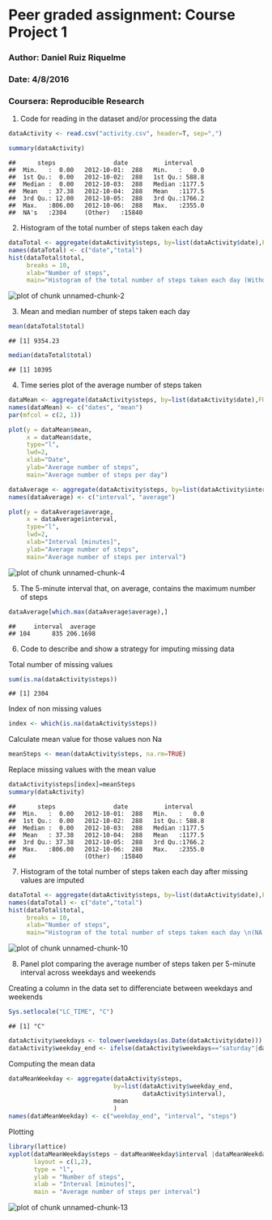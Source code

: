 Peer graded assignment: Course Project 1
========================================

### Author: Daniel Ruiz Riquelme
### Date: 4/8/2016

### Coursera: Reproducible Research

1. Code for reading in the dataset and/or processing the data


```r
dataActivity <- read.csv("activity.csv", header=T, sep=",")

summary(dataActivity)
```

```
##      steps                date          interval     
##  Min.   :  0.00   2012-10-01:  288   Min.   :   0.0  
##  1st Qu.:  0.00   2012-10-02:  288   1st Qu.: 588.8  
##  Median :  0.00   2012-10-03:  288   Median :1177.5  
##  Mean   : 37.38   2012-10-04:  288   Mean   :1177.5  
##  3rd Qu.: 12.00   2012-10-05:  288   3rd Qu.:1766.2  
##  Max.   :806.00   2012-10-06:  288   Max.   :2355.0  
##  NA's   :2304     (Other)   :15840
```

2. Histogram of the total number of steps taken each day


```r
dataTotal <- aggregate(dataActivity$steps, by=list(dataActivity$date),FUN=sum,na.rm=TRUE)
names(dataTotal) <- c("date","total")
hist(dataTotal$total,
     breaks = 10,
     xlab="Number of steps", 
     main="Histogram of the total number of steps taken each day (Without NA's)")
```

![plot of chunk unnamed-chunk-2](figure/unnamed-chunk-2-1.png)

3. Mean and median number of steps taken each day


```r
mean(dataTotal$total)
```

```
## [1] 9354.23
```

```r
median(dataTotal$total)
```

```
## [1] 10395
```

4. Time series plot of the average number of steps taken


```r
dataMean <- aggregate(dataActivity$steps, by=list(dataActivity$date),FUN=mean,na.rm=TRUE)
names(dataMean) <- c("dates", "mean")
par(mfcol = c(2, 1))

plot(y = dataMean$mean,
     x = dataMean$date,
     type="l", 
     lwd=2,  
     xlab="Date", 
     ylab="Average number of steps", 
     main="Average number of steps per day")

dataAverage <- aggregate(dataActivity$steps, by=list(dataActivity$interval),FUN=mean,na.rm=TRUE)
names(dataAverage) <- c("interval", "average")

plot(y = dataAverage$average,
     x = dataAverage$interval,
     type="l", 
     lwd=2,  
     xlab="Interval [minutes]", 
     ylab="Average number of steps", 
     main="Average number of steps per interval")
```

![plot of chunk unnamed-chunk-4](figure/unnamed-chunk-4-1.png)

5. The 5-minute interval that, on average, contains the maximum number of steps


```r
dataAverage[which.max(dataAverage$average),]
```

```
##     interval  average
## 104      835 206.1698
```

6. Code to describe and show a strategy for imputing missing data

Total number of missing values

```r
sum(is.na(dataActivity$steps))
```

```
## [1] 2304
```

Index of non missing values

```r
index <- which(is.na(dataActivity$steps))
```

Calculate mean value for those values non Na

```r
meanSteps <- mean(dataActivity$steps, na.rm=TRUE)
```

Replace missing values with the mean value

```r
dataActivity$steps[index]=meanSteps
summary(dataActivity)
```

```
##      steps                date          interval     
##  Min.   :  0.00   2012-10-01:  288   Min.   :   0.0  
##  1st Qu.:  0.00   2012-10-02:  288   1st Qu.: 588.8  
##  Median :  0.00   2012-10-03:  288   Median :1177.5  
##  Mean   : 37.38   2012-10-04:  288   Mean   :1177.5  
##  3rd Qu.: 37.38   2012-10-05:  288   3rd Qu.:1766.2  
##  Max.   :806.00   2012-10-06:  288   Max.   :2355.0  
##                   (Other)   :15840
```

7. Histogram of the total number of steps taken each day after missing values are imputed


```r
dataTotal <- aggregate(dataActivity$steps, by=list(dataActivity$date),FUN=sum)
names(dataTotal) <- c("date","total")
hist(dataTotal$total,
     breaks = 10,
     xlab="Number of steps", 
     main="Histogram of the total number of steps taken each day \n(NA's replaced with the mean)")
```

![plot of chunk unnamed-chunk-10](figure/unnamed-chunk-10-1.png)

8. Panel plot comparing the average number of steps taken per 5-minute interval across weekdays and weekends

Creating a column in the data set to differenciate between weekdays and weekends

```r
Sys.setlocale("LC_TIME", "C")
```

```
## [1] "C"
```

```r
dataActivity$weekdays <- tolower(weekdays(as.Date(dataActivity$date)))
dataActivity$weekday_end <- ifelse(dataActivity$weekdays=="saturday"|dataActivity$weekdays == "sunday", "weekend","weekday")
```

Computing the mean data

```r
dataMeanWeekday <- aggregate(dataActivity$steps,
                             by=list(dataActivity$weekday_end, 
                                     dataActivity$interval),
                             mean
                             )
names(dataMeanWeekday) <- c("weekday_end", "interval", "steps")
```

Plotting

```r
library(lattice)
xyplot(dataMeanWeekday$steps ~ dataMeanWeekday$interval |dataMeanWeekday$weekday_end,
       layout = c(1,2), 
       type = "l", 
       ylab = "Number of steps", 
       xlab = "Interval [minutes]",
       main = "Average number of steps per interval")
```

![plot of chunk unnamed-chunk-13](figure/unnamed-chunk-13-1.png)

